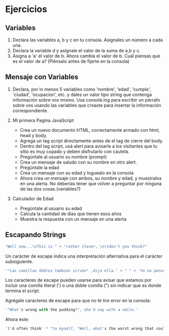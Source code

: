 # Ejercicios

## Variables

1. Declara las variables a, b y c en tu consola. Asignales un número a cada una.
2. Declara la variable d y asígnale el valor de la suma de a,b y c.
3. Asigna a 'a' el valor de b. Ahora cambia el valor de b. Cuál piensas que es el valor de a? (Piénsalo antes de fijarte en la consola)

## Mensaje con Variables

1. Declara, por lo menos 5 variables como 'nombre', 'edad', 'cumple', 'ciudad', 'ocupacion', etc. y dales un valor tipo string que contenga información sobre vos mismo.
    Usa console.log para escribir un párrafo sobre vos usando las variables que creaste para insertar la información correspondiente.

2. Mi primera Pagina JavaScript
    * Crea un nuevo documento HTML, correctamente armado con html, head y body.
    * Agrega un tag script directamente antes de el tag de cierre del body.
    * Dentro del tag script, usá alert para avisarle a los visitantes que tu sitio es muy copado y deben disfrutarlo con cautela.
    * Pregúntale al usuario su nombre (prompt)
    * Crea un mensaje de saludo con su nombre en otro alert.
    * Pregúntale la edad
    * Crea un mensaje con su edad y loguealo en la consola
    * Ahora crea un mensaje con ambos, su nombre y edad, y muestralos en una alerta. No deberías tener que volver a preguntar por ninguna de las dos cosas.(variables?)

3. Calculador de Edad
   * Pregúntale al usuario su edad
   * Calcula la cantidad de días que tienen esos años
   * Muestra la respuesta con un mensaje en una alerta

## Escapando Strings

```js
"Well now...\nThis is " + "rather clever, \n\tdon't you think?"
```

Un carácter de escape indica una interpretación alternativa para el carácter subsiguiente.

```js
'"Las comillas dobles tambien sirven" ,dijo ella.' + " " + 'Yo no pensé que \'seria posible\''
```

Los caracteres de escape pueden usarse para avisar que estamos por incluir una comilla literal (\') o una doble comilla (\") sin indicar que es donde termina el script.

Agrégale caracteres de escape para que no te tire error en la consola:

```js
'"What's wrong with the pudding?", she'd say with a smile.'
```

Ahora este:

```js
'I'd often think' * "to myself, "Well, what's the worst wrong that could go wrong?". I guess" * "now we know..."
```
